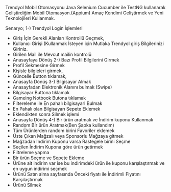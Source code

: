 Trendyol Mobil Otomasyonu
Java Selenium Cucumber ile TestNG kullanarak Geliştirdiğim Mobil Otomasyon.(Appium)
Amaç Kendimi Geliştirmek ve Yeni Teknolojileri Kullanmak.

Senaryo;
1-) Trendyol Login İşlemleri
  - Giriş İçin Gerekli Alanları Kontrollü Geçmek,
  - Kullanıcı Girişi (Kullanmak İsteyen için Mutlaka Trendyol giriş Bilgilerinizi Giriniz.
  - Girilen Mail ile Mevcut mailin kontrolü
  - Anasayfaya Dönüş
2-) Bazı Profil Bilgilerini Girmek
  - Profil Sekmesine Girmek
  - Kişisle bilgieleri girmek,
  - Güncelle Button tıklamak,
  - Anasayfa Dönüş
3-) Bilgisayar Almak
  - Anasayfadan Elektronik Alanını bulmak (Swipe)
  - Bilgisayar Buttona tıklamak
  - Gameing Notbook Butona tıklamak
  - Filtereleme ile En pahalı bilgisayarI Bulmak
  - En Pahalı olan Bilgisayarı Sepete Eklemek
  - Eklendikten sonra Silmek işlemi
  - Anasayfa Dönüş
4-) Bir ürün aratmak ve İndirim kuponu Kullanmak
  - Random Bİr ürün Aratmak(Ben Şapka kullandım)
  - Tüm Ürünlerden random birini Favoriler eklemek
  - Üste Çıkan Mağzalı veya Sponsorlu Mağzaya gitmek
  - Mağzadan İndirim Kuponu varsa Rastegele birini Seçme
  - Seçilen İndirim Kupona göre ürün getirmek
  - Filtreleme yapma
  - Bir ürün Seçme ve Sepete Ekleme
  - Ürüne ait indirim var ise bu indirimdeki ürün ile kuponu karşılaştırmak ve en uygun indirimi seçmek
  - Ürünü Satın alma sayfasında Önceki fiyatı ile İndirimli Fiyatını Karşılaştırmak
  - Ürünü Silmek


